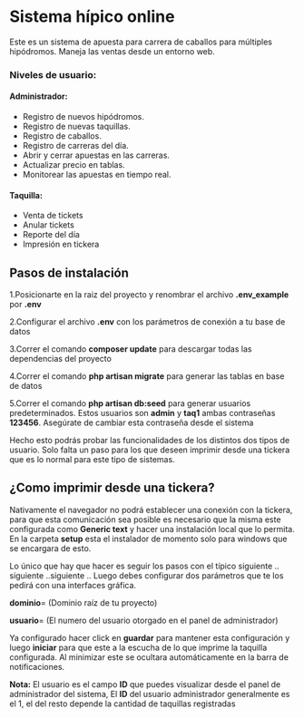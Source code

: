 Sistema hípico online
====================================

Este es un sistema de apuesta para carrera de caballos para múltiples hipódromos. Maneja las ventas desde un entorno web.

### Niveles de usuario:

#### Administrador:
* Registro de nuevos hipódromos.
* Registro de nuevas taquillas.
* Registro de caballos.
* Registro de carreras del día.
* Abrir y cerrar apuestas en las carreras.
* Actualizar precio en tablas.
* Monitorear las apuestas en tiempo real.

#### Taquilla:
* Venta de tickets
* Anular tickets
* Reporte del día
* Impresión en tickera

## Pasos de instalación

1.Posicionarte en la raiz del proyecto y renombrar el archivo **.env_example** por **.env**

2.Configurar el archivo **.env** con los parámetros de conexión a tu base de datos

3.Correr el comando **composer update** para descargar todas las dependencias del proyecto

4.Correr el comando **php artisan migrate** para generar las tablas en base de datos

5.Correr el comando **php artisan db:seed** para generar usuarios predeterminados. Estos usuarios son **admin** y **taq1** ambas contraseñas **123456**. Asegúrate de cambiar esta contraseña desde el sistema

Hecho esto podrás probar las funcionalidades de los distintos dos tipos de usuario. Solo falta un paso para los que deseen imprimir desde una tickera que es lo normal para este tipo de sistemas.

## ¿Como imprimir desde una tickera?

Nativamente el navegador no podrá establecer una conexión con la tickera, para que esta comunicación sea posible es necesario que la misma este configurada como **Generic text**  y hacer una instalación local que lo permita. En la carpeta **setup** esta el instalador de momento solo para windows que se encargara de esto.

Lo único que hay que hacer es seguir los pasos con el típico siguiente .. siguiente ..siguiente .. Luego debes configurar dos parámetros que te los pedirá con una interfaces gráfica.

**dominio**= (Dominio raíz de tu proyecto)

**usuario**= (El numero del usuario otorgado en el panel de administrador)

Ya configurado hacer click en **guardar** para mantener esta configuración y luego **iniciar** para que este a la escucha de lo que imprime la taquilla configurada. Al minimizar este se ocultara automáticamente en la barra de notificaciones.

**Nota:** El usuario es el campo **ID** que puedes visualizar desde el panel de administrador del sistema, El **ID** del usuario administrador generalmente es el 1, el del resto depende la cantidad de taquillas registradas
